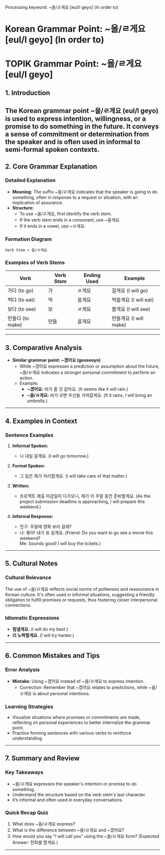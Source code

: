 Processing keyword: ~을/ㄹ게요 [eul/l geyo] (In order to)
# Korean Grammar Point: ~을/ㄹ게요 [eul/l geyo] (In order to)
# TOPIK Grammar Point: ~을/ㄹ게요 [eul/l geyo] 
## 1. Introduction
The Korean grammar point ~을/ㄹ게요 (eul/l geyo) is used to express intention, willingness, or a promise to do something in the future. It conveys a sense of commitment or determination from the speaker and is often used in informal to semi-formal spoken contexts.
---
## 2. Core Grammar Explanation
### Detailed Explanation
- **Meaning:** The suffix ~을/ㄹ게요 indicates that the speaker is going to do something, often in response to a request or situation, with an implication of assurance.
- **Structure:**
    - To use ~을/ㄹ게요, first identify the verb stem.
    - If the verb stem ends in a consonant, use ~을게요.
    - If it ends in a vowel, use ~ㄹ게요.
### Formation Diagram
```plaintext
Verb Stem + 을/ㄹ게요
```
### Examples of Verb Stems
| Verb                     | Verb Stem | Ending Used  | Example                    |
|--------------------------|-----------|---------------|----------------------------|
| 가다 (to go)            | 가        | ㄹ게요        | 갈게요 (I will go)        |
| 먹다 (to eat)           | 먹        | 을게요        | 먹을게요 (I will eat)     |
| 보다 (to see)           | 보        | ㄹ게요        | 볼게요 (I will see)       |
| 만들다 (to make)        | 만들      | 을게요        | 만들게요 (I will make)    |
---
## 3. Comparative Analysis
- **Similar grammar point: ~겠어요 (gesseoyo)**
    - While ~겠어요 expresses a prediction or assumption about the future, ~을/ㄹ게요 indicates a stronger personal commitment to perform an action.
    - Example:
        - **~겠어요:** 비가 올 것 같아요. (It seems like it will rain.)
        - **~을/ㄹ게요:** 비가 오면 우산을 가져갈게요. (If it rains, I will bring an umbrella.)
---
## 4. Examples in Context
### Sentence Examples
1. **Informal Spoken:**
   - 나 내일 갈게요. (I will go tomorrow.)
   
2. **Formal Spoken:**
   - 그 일은 제가 처리할게요. (I will take care of that matter.)
   
3. **Written:**
   - 프로젝트 제출 마감일이 다가오니, 제가 이 주말 동안 준비할게요. (As the project submission deadline is approaching, I will prepare this weekend.)
   
4. **Informal Response:**
   - 친구: 주말에 영화 보러 갈래?
   - 나: 좋아! 내가 표 살게요. (Friend: Do you want to go see a movie this weekend? <br> Me: Sounds good! I will buy the tickets.)
---
## 5. Cultural Notes
### Cultural Relevance
The use of ~을/ㄹ게요 reflects social norms of politeness and reassurance in Korean culture. It's often used in informal situations, suggesting a friendly obligation to fulfill promises or requests, thus fostering closer interpersonal connections.
### Idiomatic Expressions
- **힘낼게요.** (I will do my best.)
- **더 노력할게요.** (I will try harder.)
---
## 6. Common Mistakes and Tips
### Error Analysis
- **Mistake:** Using ~겠어요 instead of ~을/ㄹ게요 to express intention.
    - Correction: Remember that ~겠어요 relates to predictions, while ~을/ㄹ게요 is about personal intentions.
### Learning Strategies
- Visualize situations where promises or commitments are made, reflecting on personal experiences to better internalize the grammar point.
- Practice forming sentences with various verbs to reinforce understanding.
---
## 7. Summary and Review
### Key Takeaways
- ~을/ㄹ게요 expresses the speaker's intention or promise to do something.
- Understand the structure based on the verb stem's last character.
- It’s informal and often used in everyday conversations.
### Quick Recap Quiz
1. What does ~을/ㄹ게요 express?
2. What is the difference between ~을/ㄹ게요 and ~겠어요?
3. How would you say "I will call you" using the ~을/ㄹ게요 form? (Expected Answer: 전화를 할게요.) 
---
